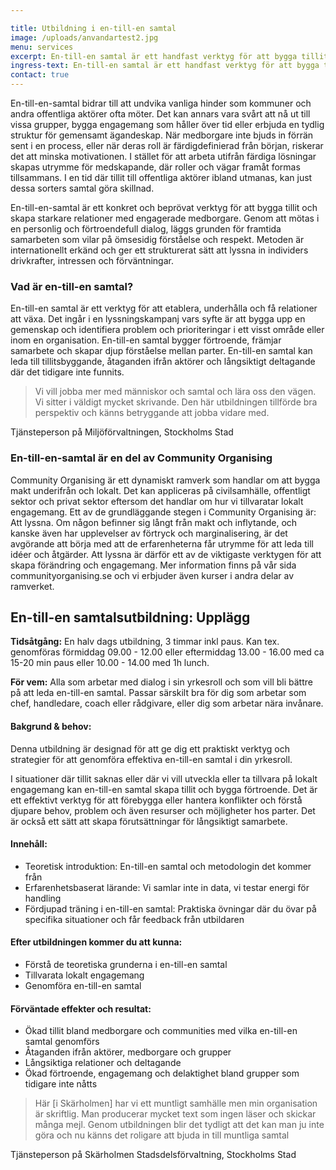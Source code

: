 ```yaml
---

title: Utbildning i en-till-en samtal
image: /uploads/anvandartest2.jpg
menu: services
excerpt: En-till-en samtal är ett handfast verktyg för att bygga tillit och förtroende för framtida samarbeten med engagerade medborgare, grundat i en internationellt erkänd och välanvänd metod.
ingress-text: En-till-en samtal är ett handfast verktyg för att bygga tillit och förtroende för framtida samarbeten med engagerade medborgare, grundat i en internationellt erkänd och välanvänd metod.
contact: true
---
```



En-till-en-samtal bidrar till att undvika vanliga hinder som kommuner och andra offentliga aktörer ofta möter. Det kan annars vara svårt att nå ut till vissa grupper, bygga engagemang som håller över tid eller erbjuda en tydlig struktur för gemensamt ägandeskap. När medborgare inte bjuds in förrän sent i en process, eller när deras roll är färdigdefinierad från början, riskerar det att minska motivationen. I stället för att arbeta utifrån färdiga lösningar skapas utrymme för medskapande, där roller och vägar framåt formas tillsammans. I en tid där tillit till offentliga aktörer ibland utmanas, kan just dessa sorters samtal göra skillnad. 

En-till-en-samtal är ett konkret och beprövat verktyg för att bygga tillit och skapa starkare relationer med engagerade medborgare. Genom att mötas i en personlig och förtroendefull dialog, läggs grunden för framtida samarbeten som vilar på ömsesidig förståelse och respekt. Metoden är internationellt erkänd och ger ett strukturerat sätt att lyssna in individers drivkrafter, intressen och förväntningar. 

### Vad är en-till-en samtal?
En-till-en samtal är ett verktyg för att etablera, underhålla och få relationer att växa. Det ingår i en lyssningskampanj vars syfte är att bygga upp en gemenskap och identifiera problem och prioriteringar i ett visst område eller inom en organisation. En-till-en samtal  bygger förtroende, främjar samarbete och skapar djup förståelse mellan parter. En-till-en samtal kan leda till tillitsbyggande, åtaganden ifrån aktörer och långsiktigt deltagande där det tidigare inte funnits. 

> Vi vill jobba mer med människor och samtal och lära oss den vägen. Vi sitter i väldigt mycket skrivande. Den här utbildningen tillförde bra perspektiv och känns betryggande att jobba vidare med.
<p class="small">Tjänsteperson på Miljöförvaltningen, Stockholms Stad</p>

### En-till-en-samtal är en del av Community Organising
Community Organising är ett dynamiskt ramverk som handlar om att bygga makt underifrån och lokalt. Det kan appliceras på civilsamhälle, offentligt sektor och privat sektor eftersom det handlar om hur vi tillvaratar lokalt engagemang. Ett av de grundläggande stegen i Community Organising är: Att lyssna. Om någon befinner sig långt från makt och inflytande, och kanske även har upplevelser av förtryck och marginalisering, är det avgörande att börja med att de erfarenheterna får utrymme för att leda till idéer och åtgärder.  Att lyssna är därför ett av de viktigaste verktygen för att skapa förändring och engagemang. Mer information finns på vår sida communityorganising.se och vi erbjuder även kurser i andra delar av ramverket.

## En-till-en samtalsutbildning: Upplägg

**Tidsåtgång:** En halv dags utbildning, 3 timmar inkl paus. 
Kan tex. genomföras förmiddag 09.00 - 12.00 eller eftermiddag 13.00 - 16.00 med ca 15-20 min paus eller 10.00 - 14.00 med 1h lunch.

**För vem:** Alla som arbetar med dialog i sin yrkesroll och som vill bli bättre på att leda en-till-en samtal. Passar särskilt bra för dig som arbetar som chef, handledare, coach eller rådgivare, eller dig som arbetar nära invånare.

#### Bakgrund & behov:
Denna utbildning är designad för att ge dig ett praktiskt verktyg och strategier för att genomföra effektiva en-till-en samtal i din yrkesroll. 

I situationer där tillit saknas eller där vi vill utveckla eller ta tillvara på lokalt engagemang kan en-till-en samtal skapa tillit och bygga förtroende. Det är ett effektivt verktyg för att förebygga eller hantera konflikter och förstå djupare behov, problem och även resurser och möjligheter hos parter. Det är också ett sätt att skapa förutsättningar för långsiktigt samarbete. 

#### Innehåll:
* Teoretisk introduktion: En-till-en samtal och metodologin det kommer från
* Erfarenhetsbaserat lärande: Vi samlar inte in data, vi testar energi för handling
* Fördjupad träning i en-till-en samtal: Praktiska övningar där du övar på specifika situationer och får feedback från utbildaren

#### Efter utbildningen kommer du att kunna:
* Förstå de teoretiska grunderna i en-till-en samtal
* Tillvarata lokalt engagemang
* Genomföra en-till-en samtal

#### Förväntade effekter och resultat:
- Ökad tillit bland medborgare och communities med vilka en-till-en samtal genomförs
- Åtaganden ifrån aktörer, medborgare och grupper
- Långsiktiga relationer och deltagande
- Ökad förtroende, engagemang och delaktighet bland grupper som tidigare inte nåtts

> Här [i Skärholmen] har vi ett muntligt samhälle men min organisation är skriftlig. Man producerar mycket text som ingen läser och skickar många mejl. Genom utbildningen blir det tydligt att det kan man ju inte göra och nu känns det roligare att bjuda in till muntliga samtal
<p class="small">Tjänsteperson på Skärholmen Stadsdelsförvaltning, Stockholms Stad</p>